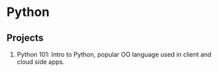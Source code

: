 # Python

## Projects
1. Python 101: Intro to Python, popular OO language used in client and cloud side apps.